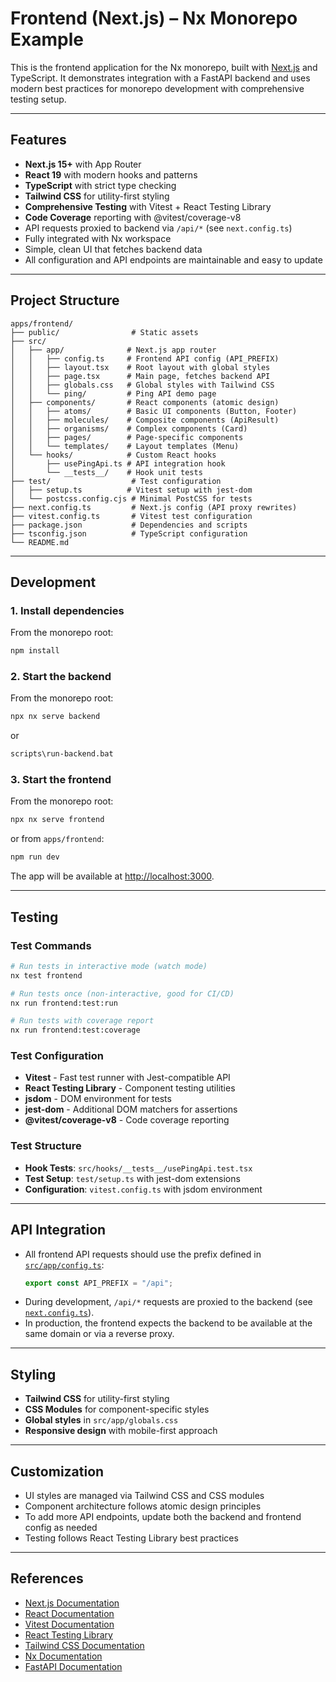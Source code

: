 # Frontend (Next.js) – Nx Monorepo Example

This is the frontend application for the Nx monorepo, built with [Next.js](https://nextjs.org/) and TypeScript. It demonstrates integration with a FastAPI backend and uses modern best practices for monorepo development with comprehensive testing setup.

---

## Features

- **Next.js 15+** with App Router
- **React 19** with modern hooks and patterns
- **TypeScript** with strict type checking
- **Tailwind CSS** for utility-first styling
- **Comprehensive Testing** with Vitest + React Testing Library
- **Code Coverage** reporting with @vitest/coverage-v8
- API requests proxied to backend via `/api/*` (see `next.config.ts`)
- Fully integrated with Nx workspace
- Simple, clean UI that fetches backend data
- All configuration and API endpoints are maintainable and easy to update

---

## Project Structure

```
apps/frontend/
├── public/                # Static assets
├── src/
│   ├── app/              # Next.js app router
│   │   ├── config.ts     # Frontend API config (API_PREFIX)
│   │   ├── layout.tsx    # Root layout with global styles
│   │   ├── page.tsx      # Main page, fetches backend API
│   │   ├── globals.css   # Global styles with Tailwind CSS
│   │   └── ping/         # Ping API demo page
│   ├── components/       # React components (atomic design)
│   │   ├── atoms/        # Basic UI components (Button, Footer)
│   │   ├── molecules/    # Composite components (ApiResult)
│   │   ├── organisms/    # Complex components (Card)
│   │   ├── pages/        # Page-specific components
│   │   └── templates/    # Layout templates (Menu)
│   └── hooks/            # Custom React hooks
│       ├── usePingApi.ts # API integration hook
│       └── __tests__/    # Hook unit tests
├── test/                  # Test configuration
│   ├── setup.ts          # Vitest setup with jest-dom
│   └── postcss.config.cjs # Minimal PostCSS for tests
├── next.config.ts         # Next.js config (API proxy rewrites)
├── vitest.config.ts       # Vitest test configuration
├── package.json           # Dependencies and scripts
├── tsconfig.json          # TypeScript configuration
└── README.md
```

---

## Development

### 1. Install dependencies

From the monorepo root:
```sh
npm install
```

### 2. Start the backend

From the monorepo root:
```sh
npx nx serve backend
```
or
```sh
scripts\run-backend.bat
```

### 3. Start the frontend

From the monorepo root:
```sh
npx nx serve frontend
```
or from `apps/frontend`:
```sh
npm run dev
```

The app will be available at [http://localhost:3000](http://localhost:3000).

---

## Testing

### Test Commands

```bash
# Run tests in interactive mode (watch mode)
nx test frontend

# Run tests once (non-interactive, good for CI/CD)
nx run frontend:test:run

# Run tests with coverage report
nx run frontend:test:coverage
```

### Test Configuration

- **Vitest** - Fast test runner with Jest-compatible API
- **React Testing Library** - Component testing utilities
- **jsdom** - DOM environment for tests
- **jest-dom** - Additional DOM matchers for assertions
- **@vitest/coverage-v8** - Code coverage reporting

### Test Structure

- **Hook Tests**: `src/hooks/__tests__/usePingApi.test.tsx`
- **Test Setup**: `test/setup.ts` with jest-dom extensions
- **Configuration**: `vitest.config.ts` with jsdom environment

---

## API Integration

- All frontend API requests should use the prefix defined in [`src/app/config.ts`](src/app/config.ts):  
  ```ts
  export const API_PREFIX = "/api";
  ```
- During development, `/api/*` requests are proxied to the backend (see [`next.config.ts`](next.config.ts)).
- In production, the frontend expects the backend to be available at the same domain or via a reverse proxy.

---

## Styling

- **Tailwind CSS** for utility-first styling
- **CSS Modules** for component-specific styles
- **Global styles** in `src/app/globals.css`
- **Responsive design** with mobile-first approach

---

## Customization

- UI styles are managed via Tailwind CSS and CSS modules
- Component architecture follows atomic design principles
- To add more API endpoints, update both the backend and frontend config as needed
- Testing follows React Testing Library best practices

---

## References

- [Next.js Documentation](https://nextjs.org/)
- [React Documentation](https://react.dev/)
- [Vitest Documentation](https://vitest.dev/)
- [React Testing Library](https://testing-library.com/docs/react-testing-library/intro/)
- [Tailwind CSS Documentation](https://tailwindcss.com/)
- [Nx Documentation](https://nx.dev)
- [FastAPI Documentation](https://fastapi.tiangolo.com/)
